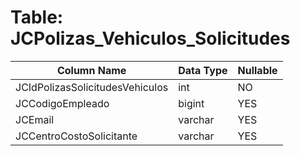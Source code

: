 # Table: JCPolizas_Vehiculos_Solicitudes

| Column Name | Data Type | Nullable |
|-------------|-----------|----------|
| JCIdPolizasSolicitudesVehiculos | int | NO |
| JCCodigoEmpleado | bigint | YES |
| JCEmail | varchar | YES |
| JCCentroCostoSolicitante | varchar | YES |
